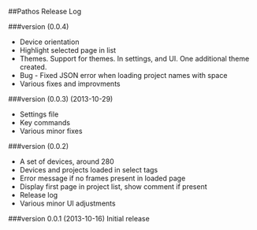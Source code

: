 ##Pathos Release Log

###version (0.0.4)
* Device orientation
* Highlight selected page in list
* Themes. Support for themes. In settings, and UI. One additional theme created.
* Bug - Fixed JSON error when loading project names with space
* Various fixes and improvments

###version (0.0.3)  (2013-10-29)
* Settings file
* Key commands
* Various minor fixes

###version (0.0.2)
* A set of devices, around 280
* Devices and projects loaded in select tags
* Error message if no frames present in loaded page
* Display first page in project list, show comment if present
* Release log
* Various minor UI adjustments

###version 0.0.1 (2013-10-16)
Initial release